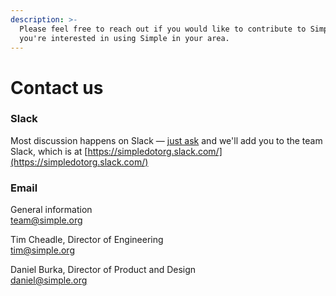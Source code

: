 ```yaml
---
description: >-
  Please feel free to reach out if you would like to contribute to Simple or if
  you're interested in using Simple in your area.
---
```


# Contact us

### Slack

Most discussion happens on Slack — [just ask](https://goo.gl/forms/csgMyxjOwpvB5ilr2) and we'll add you to the team Slack, which is at [https://simpledotorg.slack.com/](https://simpledotorg.slack.com/)

### Email

General information  
[team@simple.org](mailto:team@simple.org)

Tim Cheadle, Director of Engineering  
[tim@simple.org](mailto:tim@simple.org) 

Daniel Burka, Director of Product and Design  
[daniel@simple.org](mailto:daniel@simple.org)

